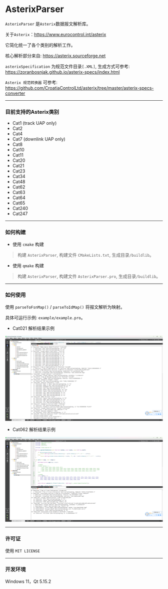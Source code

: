 # AsterixParser

  `AsterixParser` 是`Asterix`数据报文解析库。

  关于`Asterix`：<https://www.eurocontrol.int/asterix>

  它简化统一了各个类别的解析工作。

  核心解析部分来自: <https://asterix.sourceforge.net>

  `asterixSpecification` 为规范文件目录`[.XML]`, 生成方式可参考: https://zoranbosnjak.github.io/asterix-specs/index.html

  `Asterix 规范转换器` 可参考: https://github.com/CroatiaControlLtd/asterix/tree/master/asterix-specs-converter

---

### 目前支持的Asterix类别

  - Cat1 (track UAP only)
  - Cat2
  - Cat4
  - Cat7 (downlink UAP only)
  - Cat8
  - Cat10
  - Cat11
  - Cat20
  - Cat21
  - Cat23
  - Cat34
  - Cat48
  - Cat62
  - Cat63
  - Cat64
  - Cat65
  - Cat240
  - Cat247

---

### 如何构建

- 使用 `cmake` 构建
> 构建 `AsterixParser`, 构建文件 `CMakeLists.txt`, 生成目录`/buildlib`。

- 使用 `qmake` 构建
> 构建 `AsterixParser`, 构建文件 `AsterixParser.pro`, 生成目录`/buildlib`。

---

### 如何使用

  使用 `parseToFsnMap()` / `parseToIdMap()` 将报文解析为映射。

  具体可运行示例: `example/example.pro`。

 - Cat021 解析结果示例

  <div align=center><img src="./example/cat021.png"/></div>

 - Cat062 解析结果示例

  <div align=center><img src="./example/cat062.png"/></div>

---

### 许可证

  使用 `MIT LICENSE`

---

### 开发环境

  Windows 11，Qt 5.15.2
